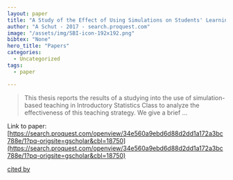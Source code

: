 ```yaml
---
layout: paper
title: "A Study of the Effect of Using Simulations on Students' Learning of Inferential Statistics in the Elementary Statistics Classes in the Mathematics Department of the …"
author: "A Schut - 2017 - search.proquest.com"
image: "/assets/img/SBI-icon-192x192.png"
bibtex: "None"
hero_title: "Papers"
categories:
  - Uncategorized
tags:
  - paper

---
```

>This thesis reports the results of a studying into the use of simulation-based teaching in Introductory Statistics Class to analyze the effectiveness of this teaching strategy. We give a brief …

Link to paper: [https://search.proquest.com/openview/34e560a9ebd6d88d2dd1a172a3bc788e/1?pq-origsite=gscholar&cbl=18750](https://search.proquest.com/openview/34e560a9ebd6d88d2dd1a172a3bc788e/1?pq-origsite=gscholar&cbl=18750)

[cited by](https://scholar.google.com/scholar?cites=18149178638119740586&as_sdt=2005&sciodt=0,5&hl=en&num=20)
